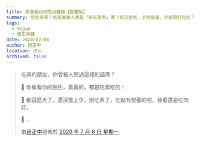 ```yaml
---
title: 素食者如何吃出健康【臉書版】
summary: 您吃素嗎？吃素後被人說是「面有菜色」嗎？該怎麼吃，才夠營養，才能頭好壯壯？這裡有不錯的參考資訊！
tags:
  - Vegan
  - 養生保健
date: 2020/07/06
author: 居正中
location: 汐止
archived: false
---
```


<div id="fb-root"></div>
<script async defer crossorigin="anonymous" src="https://connect.facebook.net/zh_TW/sdk.js#xfbml=1&version=v7.0&appId=1451889031632624&autoLogAppEvents=1" nonce="4wn9IUdc"></script>

<div class="fb-post" data-href="https://www.facebook.com/AlanJui/posts/10213573036238801" data-show-text="true" data-width=""><blockquote cite="https://developers.facebook.com/AlanJui/posts/10213573036238801" class="fb-xfbml-parse-ignore"><p>吃素的朋友，你曾被人問過這樣的話嗎？

🍏 你看看你的臉色，黃黃的，都是吃素吃的！

🍏 都這麼大了，還沒懷上孕，別吃素了，吃點有營養的吧，我看還是吃肉好。

🍏 ...</p>由<a href="#" role="button">居正中</a>發佈於&nbsp;<a href="https://developers.facebook.com/AlanJui/posts/10213573036238801">2020 年 7 月 6 日 星期一</a></blockquote></div>
